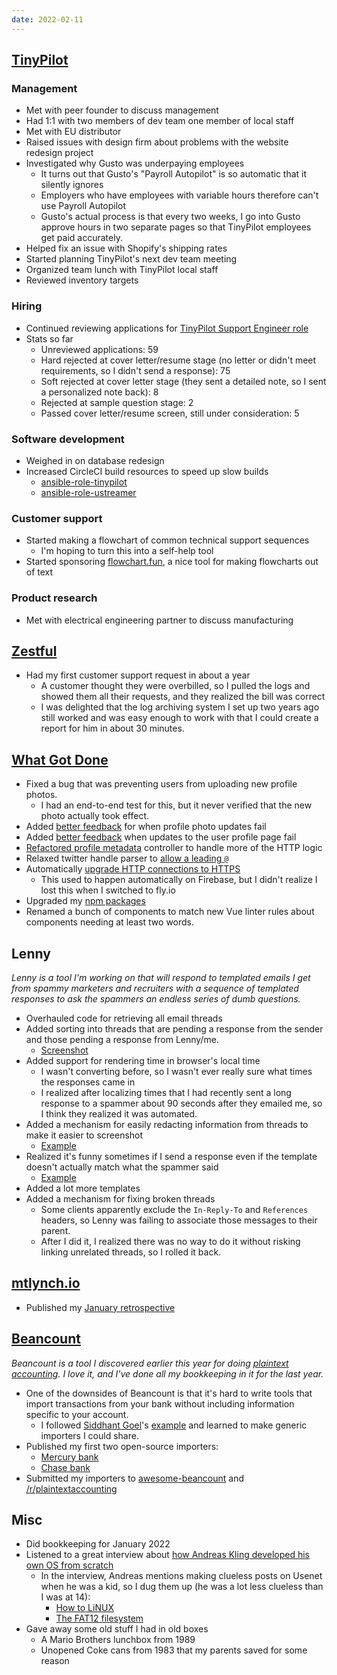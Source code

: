 ```yaml
---
date: 2022-02-11
---
```


## [TinyPilot](https://tinypilotkvm.com)

### Management

- Met with peer founder to discuss management
- Had 1:1 with two members of dev team one member of local staff
- Met with EU distributor
- Raised issues with design firm about problems with the website redesign project
- Investigated why Gusto was underpaying employees
  - It turns out that Gusto's "Payroll Autopilot" is so automatic that it silently ignores
  - Employers who have employees with variable hours therefore can't use Payroll Autopilot
  - Gusto's actual process is that every two weeks, I go into Gusto approve hours in two separate pages so that TinyPilot employees get paid accurately.
- Helped fix an issue with Shopify's shipping rates
- Started planning TinyPilot's next dev team meeting
- Organized team lunch with TinyPilot local staff
- Reviewed inventory targets

### Hiring

- Continued reviewing applications for [TinyPilot Support Engineer role](https://tinypilotkvm.com/jobs/support-engineer/)
- Stats so far
  - Unreviewed applications: 59
  - Hard rejected at cover letter/resume stage (no letter or didn't meet requirements, so I didn't send a response): 75
  - Soft rejected at cover letter stage (they sent a detailed note, so I sent a personalized note back): 8
  - Rejected at sample question stage: 2
  - Passed cover letter/resume screen, still under consideration: 5

### Software development

- Weighed in on database redesign
- Increased CircleCI build resources to speed up slow builds
  - [ansible-role-tinypilot](https://github.com/tiny-pilot/ansible-role-tinypilot/pull/180)
  - [ansible-role-ustreamer](https://github.com/tiny-pilot/ansible-role-ustreamer/pull/53)

### Customer support

- Started making a flowchart of common technical support sequences
  - I'm hoping to turn this into a self-help tool
- Started sponsoring [flowchart.fun](https://flowchart.fun), a nice tool for making flowcharts out of text

### Product research

- Met with electrical engineering partner to discuss manufacturing

## [Zestful](https://zestfuldata.com)

- Had my first customer support request in about a year
  - A customer thought they were overbilled, so I pulled the logs and showed them all their requests, and they realized the bill was correct
  - I was delighted that the log archiving system I set up two years ago still worked and was easy enough to work with that I could create a report for him in about 30 minutes.

## [What Got Done](https://whatgotdone.com)

- Fixed a bug that was preventing users from uploading new profile photos.
  - I had an end-to-end test for this, but it never verified that the new photo actually took effect.
- Added [better feedback](https://github.com/mtlynch/whatgotdone/pull/787/files) for when profile photo updates fail
- Added [better feedback](https://github.com/mtlynch/whatgotdone/pull/786) when updates to the user profile page fail
- [Refactored profile metadata](https://github.com/mtlynch/whatgotdone/pull/788/files) controller to handle more of the HTTP logic
- Relaxed twitter handle parser to [allow a leading `@`](https://github.com/mtlynch/whatgotdone/pull/785)
- Automatically [upgrade HTTP connections to HTTPS](https://github.com/mtlynch/whatgotdone/pull/765)
  - This used to happen automatically on Firebase, but I didn't realize I lost this when I switched to fly.io
- Upgraded my [npm packages](https://github.com/mtlynch/whatgotdone/pull/766)
- Renamed a bunch of components to match new Vue linter rules about components needing at least two words.

## Lenny

_Lenny is a tool I'm working on that will respond to templated emails I get from spammy marketers and recruiters with a sequence of templated responses to ask the spammers an endless series of dumb questions._

- Overhauled code for retrieving all email threads
- Added sorting into threads that are pending a response from the sender and those pending a response from Lenny/me.
  - [Screenshot](BpLn.webp)
- Added support for rendering time in browser's local time
  - I wasn't converting before, so I wasn't ever really sure what times the responses came in
  - I realized after localizing times that I had recently sent a long response to a spammer about 90 seconds after they emailed me, so I think they realized it was automated.
- Added a mechanism for easily redacting information from threads to make it easier to screenshot
  - [Example](/2021-09-24/BpLn.webp)
- Realized it's funny sometimes if I send a response even if the template doesn't actually match what the spammer said
  - [Example](/2021-09-10/BpLn.webp)
- Added a lot more templates
- Added a mechanism for fixing broken threads
  - Some clients apparently exclude the `In-Reply-To` and `References` headers, so Lenny was failing to associate those messages to their parent.
  - After I did it, I realized there was no way to do it without risking linking unrelated threads, so I rolled it back.

## [mtlynch.io](https://mtlynch.io)

- Published my [January retrospective](https://mtlynch.io/retrospectives/2022/02/)

## [Beancount](https://beancount.github.io/docs/)

_Beancount is a tool I discovered earlier this year for doing [plaintext accounting](https://plaintextaccounting.org). I love it, and I've done all my bookkeeping in it for the last year._

- One of the downsides of Beancount is that it's hard to write tools that import transactions from your bank without including information specific to your account.
  - I followed [Siddhant Goel](https://sgoel.dev/)'s [example](https://github.com/siddhantgoel/beancount-dkb) and learned to make generic importers I could share.
- Published my first two open-source importers:
  - [Mercury bank](https://github.com/mtlynch/beancount-mercury)
  - [Chase bank](https://github.com/mtlynch/beancount-chase-bank)
- Submitted my importers to [awesome-beancount](https://awesome-beancount.com/) and [/r/plaintextaccounting](https://reddit.com/r/plaintextaccounting/)

## Misc

- Did bookkeeping for January 2022
- Listened to a great interview about [how Andreas Kling developed his own OS from scratch](https://corecursive.com/serenity-os-with-andreas-kling/)
  - In the interview, Andreas mentions making clueless posts on Usenet when he was a kid, so I dug them up (he was a lot less clueless than I was at 14):
    - [How to LiNUX](https://groups.google.com/g/alt.linux/c/AbOgjnZeu-4/m/GbnZ9uJX_QYJ)
    - [The FAT12 filesystem](https://groups.google.com/g/alt.os.assembly/c/bd1Eo0YxDeI/m/fl7hXutp6usJ)
- Gave away some old stuff I had in old boxes
  - A Mario Brothers lunchbox from 1989
  - Unopened Coke cans from 1983 that my parents saved for some reason
